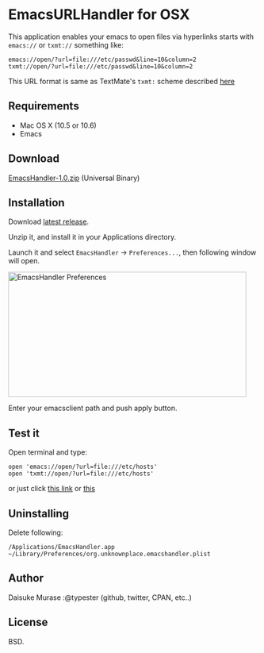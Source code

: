 EmacsURLHandler for OSX
=======================

This application enables your emacs to open files via hyperlinks starts with `emacs://` or `txmt://` something like:

    emacs://open/?url=file:///etc/passwd&line=10&column=2
    txmt://open/?url=file:///etc/passwd&line=10&column=2

This URL format is same as TextMate's `txmt:` scheme described [here](http://manual.macromates.com/en/using_textmate_from_terminal#url_scheme_html)

Requirements
------------

* Mac OS X (10.5 or 10.6)
* Emacs

Download
--------

[EmacsHandler-1.0.zip](http://zgroupsoft.com/EmacsHandler-1.0.zip) (Universal Binary)

Installation
------------

Download [latest release](http://zgroupsoft.com/EmacsHandler-1.0.zip).

Unzip it, and install it in your Applications directory.

Launch it and select `EmacsHandler` -> `Preferences...`, then following window will open.

<a href="http://www.flickr.com/photos/typester/4060516152/" title="EmacsHandler Preferences by typester, on Flickr"><img src="http://farm3.static.flickr.com/2561/4060516152_16d3370a7a_o.png" width="480" height="252" alt="EmacsHandler Preferences" /></a>

Enter your emacsclient path and push apply button.

Test it
-------

Open terminal and type:

    open 'emacs://open/?url=file:///etc/hosts'
    open 'txmt://open/?url=file:///etc/hosts'

or just click [this link](emacs://open/?url=file:///etc/hosts) or [this](txmt://open/?url=file:///etc/hosts)


Uninstalling
------------

Delete following:

    /Applications/EmacsHandler.app
    ~/Library/Preferences/org.unknownplace.emacshandler.plist


Author
------

Daisuke Murase :@typester (github, twitter, CPAN, etc..)

License
-------

BSD.

